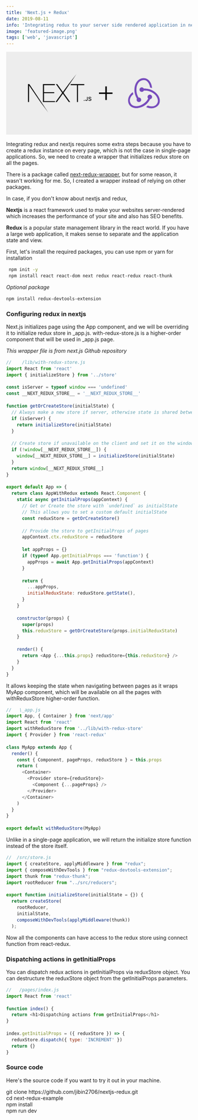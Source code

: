 ```yaml
---
title: 'Next.js + Redux'
date: 2019-08-11
info: 'Integrating redux to your server side rendered application in nextjs'
image: 'featured-image.png'
tags: ['web', 'javascript']
---
```


![Next.js + Redux](featured-image.png)

Integrating redux and nextjs requires some extra steps because you have to create a redux instance on every page, which is not the case in single-page applications. So, we need to create a wrapper that initializes redux store on all the pages.

There is a package called [next-redux-wrapper](https://github.com/kirill-konshin/next-redux-wrapper), but for some reason, it wasn't working for me. So, I created a wrapper instead of relying on other packages.

In case, if you don't know about nextjs and redux,

**Nextjs** is a react framework used to make your websites server-rendered which increases the performance of your site and also has SEO benefits.

**Redux** is a popular state management library in the react world. If you have a large web application, it makes sense to separate and the application state and view.

First, let's install the required packages, you can use npm or yarn for installation

```bash
 npm init -y
 npm install react react-dom next redux react-redux react-thunk
```

_Optional package_

```bash
npm install redux-devtools-extension
```

### Configuring redux in nextjs

Next.js initializes page using the App component, and we will be overriding it to initialize redux store in \_app.js.
with-redux-store.js is a higher-order component that will be used in \_app.js page.

_This wrapper file is from next.js Github repository_

```js
//    /lib/with-redux-store.js
import React from 'react'
import { initializeStore } from '../store'

const isServer = typeof window === 'undefined'
const __NEXT_REDUX_STORE__ = '__NEXT_REDUX_STORE__'

function getOrCreateStore(initialState) {
  // Always make a new store if server, otherwise state is shared between requests
  if (isServer) {
    return initializeStore(initialState)
  }

  // Create store if unavailable on the client and set it on the window object
  if (!window[__NEXT_REDUX_STORE__]) {
    window[__NEXT_REDUX_STORE__] = initializeStore(initialState)
  }
  return window[__NEXT_REDUX_STORE__]
}

export default App => {
  return class AppWithRedux extends React.Component {
    static async getInitialProps(appContext) {
      // Get or Create the store with `undefined` as initialState
      // This allows you to set a custom default initialState
      const reduxStore = getOrCreateStore()

      // Provide the store to getInitialProps of pages
      appContext.ctx.reduxStore = reduxStore

      let appProps = {}
      if (typeof App.getInitialProps === 'function') {
        appProps = await App.getInitialProps(appContext)
      }

      return {
        ...appProps,
        initialReduxState: reduxStore.getState(),
      }
    }

    constructor(props) {
      super(props)
      this.reduxStore = getOrCreateStore(props.initialReduxState)
    }

    render() {
      return <App {...this.props} reduxStore={this.reduxStore} />
    }
  }
}
```

It allows keeping the state when navigating between pages as it wraps MyApp component, which will be available on all the pages with withReduxStore higher-order function.

```js
//   \_app.js
import App, { Container } from 'next/app'
import React from 'react'
import withReduxStore from '../lib/with-redux-store'
import { Provider } from 'react-redux'

class MyApp extends App {
  render() {
    const { Component, pageProps, reduxStore } = this.props
    return (
      <Container>
        <Provider store={reduxStore}>
          <Component {...pageProps} />
        </Provider>
      </Container>
    )
  }
}

export default withReduxStore(MyApp)
```

Unlike in a single-page application, we will return the initialize store function instead of the store itself.

```js
//  /src/store.js
import { createStore, applyMiddleware } from "redux";
import { composeWithDevTools } from "redux-devtools-extension";
import thunk from "redux-thunk";
import rootReducer from "../src/reducers";

export function initializeStore(initialState = {}) {
  return createStore(
    rootReducer,
    initialState,
    composeWithDevTools(applyMiddleware(thunk))
  );

```

Now all the components can have access to the redux store using connect function from react-redux.

### Dispatching actions in getInitialProps

You can dispatch redux actions in getInitialProps via reduxStore object. You can destructure the reduxStore object from the getInitialProps parameters.

```js
//   /pages/index.js
import React from 'react'

function index() {
  return <h1>Dispatching actions from getInitialProps</h1>
}

index.getInitialProps = ({ reduxStore }) => {
  reduxStore.dispatch({ type: 'INCREMENT' })
  return {}
}
```

### Source code

Here's the source code if you want to try it out in your machine.

<div class="code-line">
 git clone https://github.com/jibin2706/nextjs-redux.git<br />
 cd next-redux-example <br />
 npm install <br />
 npm run dev<br />
</div>
